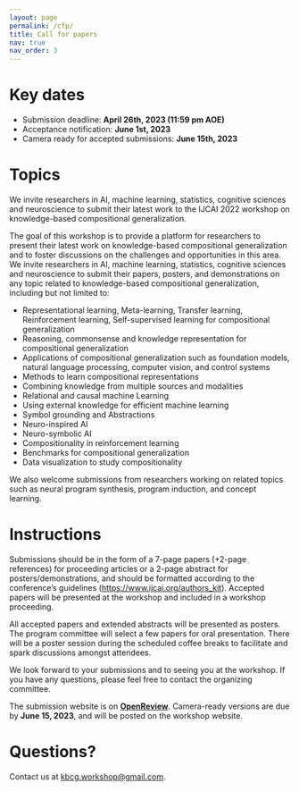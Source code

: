 ```yaml
---
layout: page
permalink: /cfp/
title: Call for papers
nav: true
nav_order: 3
---
```

# Key dates

* Submission deadline: **April 26th, 2023 (11:59 pm AOE)**
* Acceptance notification: **June 1st, 2023**
* Camera ready for accepted submissions: **June 15th, 2023**

# Topics

We invite researchers in AI, machine learning, statistics, cognitive sciences and neuroscience to submit their latest work to the IJCAI 2022 workshop on knowledge-based compositional generalization.

The goal of this workshop is to provide a platform for researchers to present their latest work on knowledge-based compositional generalization and to foster discussions on the challenges and opportunities in this area. We invite researchers in AI, machine learning, statistics, cognitive sciences and neuroscience to submit their papers, posters, and demonstrations on any topic related to knowledge-based compositional generalization, including but not limited to:

- Representational learning, Meta-learning, Transfer learning, Reinforcement learning, Self-supervised learning for compositional generalization
- Reasoning, commonsense and knowledge representation for compositional generalization
- Applications of compositional generalization such as foundation models, natural language
  processing, computer vision, and control systems
- Methods to learn compositional representations
- Combining knowledge from multiple sources and modalities
- Relational and causal machine Learning
- Using external knowledge for efficient machine learning
- Symbol grounding and Abstractions
- Neuro-inspired AI
- Neuro-symbolic AI
- Compositionality in reinforcement learning
- Benchmarks for compositional generalization
- Data visualization to study compositionality

We also welcome submissions from researchers working on related topics such as neural program synthesis, program
induction, and concept learning.

# Instructions

Submissions should be in the form of a 7-page papers (+2-page references) for proceeding articles or a 2-page abstract for posters/demonstrations, and should be formatted according to the conference’s guidelines (https://www.ijcai.org/authors_kit). Accepted papers will be presented at the workshop and included in a workshop proceeding.

All accepted papers and extended abstracts will be presented as posters. The program committee will select a few papers for oral presentation. There will be a poster session during the scheduled coffee breaks to facilitate and spark discussions amongst attendees.

We look forward to your submissions and to seeing you at the workshop. If you have any questions, please feel free to contact the organizing committee.

The submission website is on **[OpenReview](https://openreview.net/group?id=ijcai.org/IJCAI/2023/Workshop/KBCG)**. Camera-ready versions are due by **June 15, 2023**, and will be posted on the workshop website.

# Questions?

Contact us at [kbcg.workshop@gmail.com](mailto:kbcg.workshop@gmail.com).
